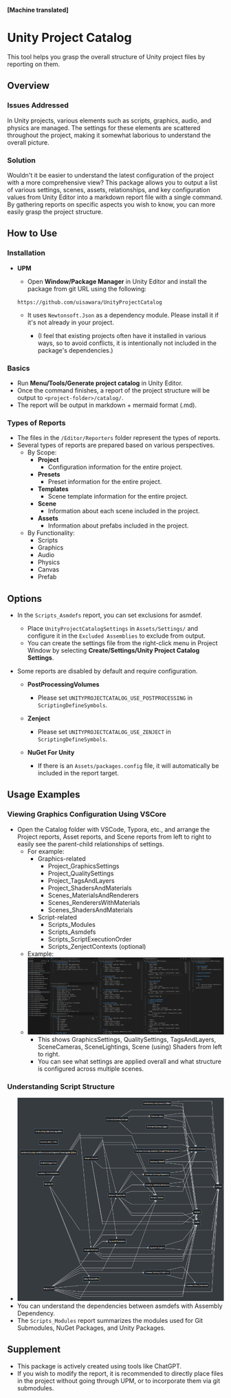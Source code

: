 ﻿**[Machine translated]**

# Unity Project Catalog

This tool helps you grasp the overall structure of Unity project files by reporting on them.

## Overview

### Issues Addressed

In Unity projects, various elements such as scripts, graphics, audio, and physics are managed. The settings for these elements are scattered throughout the project, making it somewhat laborious to understand the overall picture.

### Solution

Wouldn't it be easier to understand the latest configuration of the project with a more comprehensive view? This package allows you to output a list of various settings, scenes, assets, relationships, and key configuration values from Unity Editor into a markdown report file with a single command. By gathering reports on specific aspects you wish to know, you can more easily grasp the project structure.

## How to Use

### Installation

* **UPM**

  * Open **Window/Package Manager** in Unity Editor and install the package from git URL using the following:

  ```
  https://github.com/uisawara/UnityProjectCatalog
  ```

  * It uses `Newtonsoft.Json` as a dependency module. Please install it if it's not already in your project.

    * (I feel that existing projects often have it installed in various ways, so to avoid conflicts, it is intentionally not included in the package's dependencies.)

### Basics

- Run **Menu/Tools/Generate project catalog** in Unity Editor.
- Once the command finishes, a report of the project structure will be output to `<project-folder>/catalog/`.
- The report will be output in markdown + mermaid format (.md).

### Types of Reports

* The files in the `/Editor/Reporters` folder represent the types of reports.
* Several types of reports are prepared based on various perspectives.
  * By Scope:
    * **Project**
      * Configuration information for the entire project.
    * **Presets**
      * Preset information for the entire project.
    * **Templates**
      * Scene template information for the entire project.
    * **Scene**
      * Information about each scene included in the project.
    * **Assets**
      * Information about prefabs included in the project.
  * By Functionality:
    * Scripts
    * Graphics
    * Audio
    * Physics
    * Canvas
    * Prefab

## Options

- In the `Scripts_Asmdefs` report, you can set exclusions for asmdef.
  - Place `UnityProjectCatalogSettings` in `Assets/Settings/` and configure it in the `Excluded Assemblies` to exclude from output.
  - You can create the settings file from the right-click menu in Project Window by selecting **Create/Settings/Unity Project Catalog Settings**.

- Some reports are disabled by default and require configuration.
  - **PostProcessingVolumes**
    - Please set `UNITYPROJECTCATALOG_USE_POSTPROCESSING` in `ScriptingDefineSymbols`.

  - **Zenject**
    - Please set `UNITYPROJECTCATALOG_USE_ZENJECT` in `ScriptingDefineSymbols`.

  - **NuGet For Unity**
    - If there is an `Assets/packages.config` file, it will automatically be included in the report target.

## Usage Examples

### Viewing Graphics Configuration Using VSCore

* Open the Catalog folder with VSCode, Typora, etc., and arrange the Project reports, Asset reports, and Scene reports from left to right to easily see the parent-child relationships of settings.
  * For example:
    * Graphics-related
      * Project_GraphicsSettings
      * Project_QualitySettings
      * Project_TagsAndLayers
      * Project_ShadersAndMaterials
      * Scenes_MaterialsAndRenderers
      * Scenes_RenderersWithMaterials
      * Scenes_ShadersAndMaterials
    * Script-related
      * Scripts_Modules
      * Scripts_Asmdefs
      * Scripts_ScriptExecutionOrder
      * Scripts_ZenjectContexts (optional)
  * Example:
  * ![image-20241101113803941](./README.assets/image-20241101113803941.png)
    * This shows GraphicsSettings, QualitySettings, TagsAndLayers, SceneCameras, SceneLightings, Scene (using) Shaders from left to right.
    * You can see what settings are applied overall and what structure is configured across multiple scenes.

### Understanding Script Structure

* ![image-20241101114038234](./README.assets/image-20241101114038234.png)
* You can understand the dependencies between asmdefs with Assembly Dependency.
* The `Scripts_Modules` report summarizes the modules used for Git Submodules, NuGet Packages, and Unity Packages.

## Supplement

* This package is actively created using tools like ChatGPT.
* If you wish to modify the report, it is recommended to directly place files in the project without going through UPM, or to incorporate them via git submodules.

